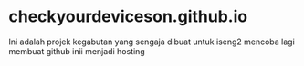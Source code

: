 # checkyourdeviceson.github.io
Ini adalah projek kegabutan yang sengaja dibuat untuk iseng2 mencoba lagi membuat github inii menjadi hosting
